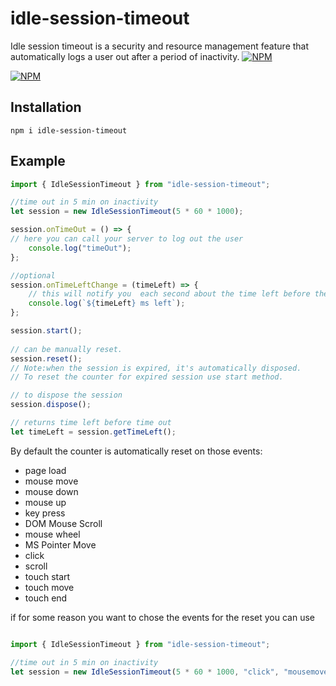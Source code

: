 # idle-session-timeout

Idle session timeout is a security and resource management feature that automatically logs a user out after a period of inactivity.
[![NPM](https://nodei.co/npm/idle-session-timeout.png?downloads=true&downloadRank=true&stars=true)](https://nodei.co/npm/idle-session-timeout/)

[![NPM](https://nodei.co/npm-dl/idle-session-timeout.png)](https://nodei.co/npm/idle-session-timeout/)
## Installation
  
```
npm i idle-session-timeout
```

## Example

```Typescript
import { IdleSessionTimeout } from "idle-session-timeout";

//time out in 5 min on inactivity
let session = new IdleSessionTimeout(5 * 60 * 1000);

session.onTimeOut = () => {
// here you can call your server to log out the user
    console.log("timeOut");
};

//optional
session.onTimeLeftChange = (timeLeft) => {
    // this will notify you  each second about the time left before the timeout
    console.log(`${timeLeft} ms left`);
};

session.start();
 
// can be manually reset.
session.reset();
// Note:when the session is expired, it's automatically disposed. 
// To reset the counter for expired session use start method.

// to dispose the session
session.dispose();

// returns time left before time out
let timeLeft = session.getTimeLeft();
```

By default the counter is automatically reset on those events:

* page load
* mouse move
* mouse down
* mouse up
* key press
* DOM Mouse Scroll
* mouse wheel
* MS Pointer Move
* click
* scroll
* touch start
* touch move
* touch end

if for some reason you want to chose the events for the reset you can use

```Typescript

import { IdleSessionTimeout } from "idle-session-timeout";

//time out in 5 min on inactivity
let session = new IdleSessionTimeout(5 * 60 * 1000, "click", "mousemove", ... etc );

```
